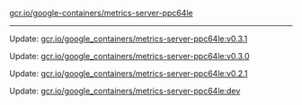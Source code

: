 [gcr.io/google-containers/metrics-server-ppc64le](https://hub.docker.com/r/cruse/metrics-server-ppc64le/tags/) 

----
Update: [gcr.io/google_containers/metrics-server-ppc64le:v0.3.1](https://hub.docker.com/r/cruse/metrics-server-ppc64le/tags/)

Update: [gcr.io/google_containers/metrics-server-ppc64le:v0.3.0](https://hub.docker.com/r/cruse/metrics-server-ppc64le/tags/)

Update: [gcr.io/google_containers/metrics-server-ppc64le:v0.2.1](https://hub.docker.com/r/cruse/metrics-server-ppc64le/tags/)

Update: [gcr.io/google_containers/metrics-server-ppc64le:dev](https://hub.docker.com/r/cruse/metrics-server-ppc64le/tags/)

